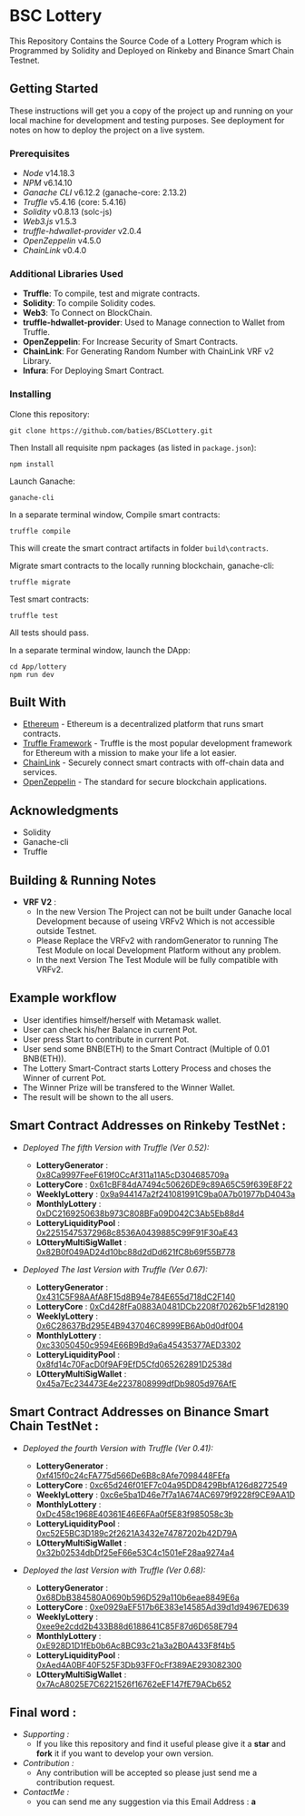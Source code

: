 # BSC Lottery 

This Repository Contains the Source Code of a Lottery Program which is Programmed by Solidity and Deployed on Rinkeby and Binance Smart Chain Testnet. 

## Getting Started

These instructions will get you a copy of the project up and running on your local machine for development and testing purposes. See deployment for notes on how to deploy the project on a live system.

### Prerequisites

* *Node* v14.18.3
* *NPM* v6.14.10
* *Ganache CLI* v6.12.2 (ganache-core: 2.13.2)
* *Truffle* v5.4.16 (core: 5.4.16)
* *Solidity* v0.8.13 (solc-js)
* *Web3.js* v1.5.3
* *truffle-hdwallet-provider* v2.0.4
* *OpenZeppelin* v4.5.0
* *ChainLink* v0.4.0

### Additional Libraries Used

-  **Truffle**: To compile, test and migrate contracts.
-  **Solidity**: To compile Solidity codes.  
-  **Web3**: To Connect on BlockChain.
-  **truffle-hdwallet-provider**: Used to Manage connection to Wallet from Truffle.
-  **OpenZeppelin**: For Increase Security of Smart Contracts.
-  **ChainLink**: For Generating Random Number with ChainLink VRF v2 Library.
-  **Infura**: For Deploying Smart Contract.


### Installing

Clone this repository:

```
git clone https://github.com/baties/BSCLottery.git
```

Then Install all requisite npm packages (as listed in ```package.json```):

```
npm install
```

Launch Ganache:

```
ganache-cli 
```

In a separate terminal window, Compile smart contracts:

```
truffle compile
```

This will create the smart contract artifacts in folder ```build\contracts```.

Migrate smart contracts to the locally running blockchain, ganache-cli:

```
truffle migrate
```

Test smart contracts:

```
truffle test
```

All tests should pass.


In a separate terminal window, launch the DApp:

```
cd App/lottery
npm run dev
```

## Built With

* [Ethereum](https://www.ethereum.org/) - Ethereum is a decentralized platform that runs smart contracts.
* [Truffle Framework](http://truffleframework.com/) - Truffle is the most popular development framework for Ethereum with a mission to make your life a lot easier.
* [ChainLink](https://chain.link/) - Securely connect smart contracts with off-chain data and services.
* [OpenZeppelin](https://www.openzeppelin.com/) - The standard for secure blockchain applications.

## Acknowledgments

* Solidity  
* Ganache-cli
* Truffle

## Building & Running Notes 
* **VRF V2** :
    - In the new Version The Project can not be built under Ganache local Development because of useing VRFv2 Which is not accessible outside Testnet.
    - Please Replace the VRFv2 with randomGenerator to running The Test Module on local Development Platform without any problem. 
    - In the next Version The Test Module will be fully compatible with VRFv2.

## Example workflow

* User identifies himself/herself with Metamask wallet.
* User can check his/her Balance in current Pot.
* User press Start to contribute in current Pot.
* User send some BNB(ETH) to the Smart Contract (Multiple of 0.01 BNB(ETH)).
* The Lottery Smart-Contract starts Lottery Process and choses the Winner of current Pot.   
* The Winner Prize will be transfered to the Winner Wallet.
* The result will be shown to the all users.

## Smart Contract Addresses on Rinkeby TestNet :

* *Deployed The fifth Version with Truffle (Ver 0.52):*
    - **LotteryGenerator** : [0x8Ca9997FeeF619f0CcAf311a11A5cD304685709a](https://rinkeby.etherscan.io/address/0x8Ca9997FeeF619f0CcAf311a11A5cD304685709a)
    - **LotteryCore** : [0x61cBF84dA7494c50626DE9c89A65C59f639E8F22](https://rinkeby.etherscan.io/address/0x61cBF84dA7494c50626DE9c89A65C59f639E8F22)
    - **WeeklyLottery** : [0x9a944147a2f241081991C9ba0A7b01977bD4043a](https://rinkeby.etherscan.io/address/0x9a944147a2f241081991C9ba0A7b01977bD4043a)
    - **MonthlyLottery** : [0xDC2169250638b973C808BFa09D042C3Ab5Eb88d4](https://rinkeby.etherscan.io/address/0xDC2169250638b973C808BFa09D042C3Ab5Eb88d4)
    - **LotteryLiquidityPool** : [0x22515475372968c8536A0439885C99F91F30aE43](https://rinkeby.etherscan.io/address/0x22515475372968c8536A0439885C99F91F30aE43)
    - **LOtteryMultiSigWallet** : [0x82B0f049AD24d10bc88d2dDd621fC8b69f55B778](https://rinkeby.etherscan.io/address/0x82B0f049AD24d10bc88d2dDd621fC8b69f55B778)

* *Deployed The last Version with Truffle (Ver 0.67):*
    - **LotteryGenerator** : [0x431C5F98AAfA8F15d8B94e784E655d718dC2F140](https://rinkeby.etherscan.io/address/0x431C5F98AAfA8F15d8B94e784E655d718dC2F140)
    - **LotteryCore** : [0xCd428fFa0883A0481DCb2208f70262b5F1d28190](https://rinkeby.etherscan.io/address/0xCd428fFa0883A0481DCb2208f70262b5F1d28190)
    - **WeeklyLottery** : [0x6C28637Bd295E4B9437046C8999EB6Ab0d0df004](https://rinkeby.etherscan.io/address/0x6C28637Bd295E4B9437046C8999EB6Ab0d0df004)
    - **MonthlyLottery** : [0xc33050450c9594E66B9Bd9a6a45435377AED3302](https://rinkeby.etherscan.io/address/0xc33050450c9594E66B9Bd9a6a45435377AED3302)
    - **LotteryLiquidityPool** : [0x8fd14c70FacD0f9AF9EfD5Cfd065262891D2538d](https://rinkeby.etherscan.io/address/0x8fd14c70FacD0f9AF9EfD5Cfd065262891D2538d)
    - **LOtteryMultiSigWallet** : [0x45a7Ec234473E4e2237808999dfDb9805d976AfE](https://rinkeby.etherscan.io/address/0x45a7Ec234473E4e2237808999dfDb9805d976AfE)

## Smart Contract Addresses on Binance Smart Chain TestNet :

* *Deployed the fourth Version with Truffle (Ver 0.41):*
    - **LotteryGenerator** : [0xf415f0c24cFA775d566De6B8c8Afe7098448FEfa](https://testnet.bscscan.com/address/0xf415f0c24cFA775d566De6B8c8Afe7098448FEfa)
    - **LotteryCore** : [0xc65d246f01EF7c04a95DD8429BbfA126d8272549](https://testnet.bscscan.com/address/0xc65d246f01EF7c04a95DD8429BbfA126d8272549)
    - **WeeklyLottery** : [0xc6e5ba1D46e7f7a1A674AC6979f9228f9CE9AA1D](https://testnet.bscscan.com/address/0xc6e5ba1D46e7f7a1A674AC6979f9228f9CE9AA1D)
    - **MonthlyLottery** : [0xDc458c1968E40361E46E6FAa0f5E83f985058c3b](https://testnet.bscscan.com/address/0xDc458c1968E40361E46E6FAa0f5E83f985058c3b)
    - **LotteryLiquidityPool** : [0xc52E5BC3D189c2f2621A3432e74787202b42D79A](https://testnet.bscscan.com/address/0xc52E5BC3D189c2f2621A3432e74787202b42D79A)
    - **LOtteryMultiSigWallet** : [0x32b02534dbDf25eF66e53C4c1501eF28aa9274a4](https://testnet.bscscan.com/address/0x32b02534dbDf25eF66e53C4c1501eF28aa9274a4)

* *Deployed the last Version with Truffle (Ver 0.68):*
    - **LotteryGenerator** : [0x68DbB384580A0690b596D529a110b6eae8849E6a](https://testnet.bscscan.com/address/0x68DbB384580A0690b596D529a110b6eae8849E6a)
    - **LotteryCore** : [0xe0929aEF517b6E383e14585Ad39d1d94967ED639](https://testnet.bscscan.com/address/0xe0929aEF517b6E383e14585Ad39d1d94967ED639)
    - **WeeklyLottery** : [0xee9e2cdd2b433B88d6188641C85F87d6D658E794](https://testnet.bscscan.com/address/0xee9e2cdd2b433B88d6188641C85F87d6D658E794)
    - **MonthlyLottery** : [0xE928D1D1fEb0b6Ac8BC93c21a3a2B0A433F8f4b5](https://testnet.bscscan.com/address/0xE928D1D1fEb0b6Ac8BC93c21a3a2B0A433F8f4b5)
    - **LotteryLiquidityPool** : [0xAed4A0BF40F525F3Db93FF0cFf389AE293082300](https://testnet.bscscan.com/address/0xAed4A0BF40F525F3Db93FF0cFf389AE293082300)
    - **LOtteryMultiSigWallet** : [0x7AcA8025E7C6221526f16762eEF147fE79ACb652](https://testnet.bscscan.com/address/0x7AcA8025E7C6221526f16762eEF147fE79ACb652)

## Final word :

* *Supporting :*
    - If you like this repository and find it useful please give it a **star** and **fork** it if you want to develop your own version.
* *Contribution :*
    - Any contribution will be accepted so please just send me a contribution request.
* *ContactMe :*
    - you can send me any suggestion via this Email Address : **a** 


